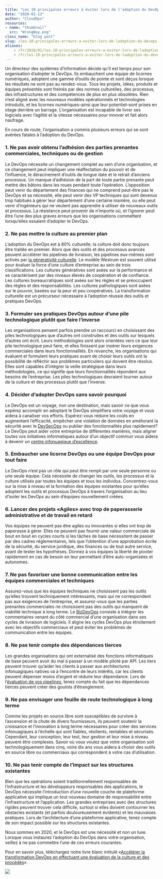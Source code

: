 ```yaml
---
title: "Les 10 principales erreurs à éviter lors de l’adoption du DevOps"
date: "2020-01-13"
author: "CloudOps"
resources:
- name: "thumbnail"
  src: "WrongWay.png"
class_name: "blog post"
slug: /les-10-principales-erreurs-a-eviter-lors-de-ladoption-du-devops
aliases:
    - /fr/2020/01/les-10-principales-erreurs-a-eviter-lors-de-ladoption-du-devops/
    - /fr/les-10-principales-erreurs-a-eviter-lors-de-ladoption-du-devops
---
```


<p>Un directeur des systèmes d’information décide qu’il est temps pour son organisation d’adopter le DevOps. Ils embauchent une équipe de licornes numériques, adoptent une gamme d’outils de pointe et sont déçus lorsque les résultats ne sont pas au rendez-vous. Tous les projets, idées, produits et équipes présentés sont freinés par des normes culturelles, des processus, des infrastructures et des compétences de plus en plus obsolètes. Rien n’est aligné avec les nouveaux modèles opérationnels et technologies introduits, et les licornes numériques–ainsi que leur potentiel–sont prises en otage derrière un barrage. L’organisation est incapable de livrer ses logiciels avec l’agilité et la vitesse nécessaires pour innover et fait alors naufrage.</p><p>En cours de route, l’organisation a commis plusieurs erreurs qui se sont avérées fatales à l’adoption du DevOps.&nbsp;</p><h3><strong>1. Ne pas avoir obtenu l’adhésion des parties prenantes commerciales, techniques ou de gestion</strong></h3><p>Le DevOps nécessite un changement complet au sein d’une organisation, et ce changement peut impliquer une réaffectation du pouvoir et de l’influence, le déracinement d’outils de longue date et le retrait d’anciens processus. Un manque d’adhésion de la part de toute partie prenante peut mettre des bâtons dans les roues pendant toute l’opération. L’opposition peut venir du département des finances qui ne comprend peut-être pas le DevOps et sa nécessité, elle peut venir des VP techniques qui sont devenus trop habitués à gérer leur département d’une certaine manière, ou elle peut venir d’ingénieurs qui ne veulent pas apprendre à utiliser de nouveaux outils et processus. La résistance peut provenir de n’importe où, et l’ignorer peut être l’une des plus graves erreurs que les organisations commettent lorsqu’elles essaient d’adopter le DevOps.</p><h3><strong>2. Ne pas mettre la culture au premier plan&nbsp;</strong></h3><p>L’adoption du DevOps est à 80% culturelle; la culture doit donc toujours être traitée en premier. Alors que des outils et des processus avancés peuvent accélérer les pipelines de livraison, les pipelines eux-mêmes sont activés par <a href="https://www.cloudops.com/fr/2019/02/augmentation-de-la-vitesse-de-fonctionnalite-par-le-changement-culturel-le-devops-place-la-philosophie-avant-la-technologie/" target="_blank" rel="noreferrer noopener" aria-label=" (opens in a new tab)">la générativité culturelle</a>. Le modèle Westrum est souvent utilisé pour évaluer la force d’une culture d’entreprise au sein de trois classifications. Les cultures génératives sont axées sur la performance et se caractérisent par des niveaux élevés de coopération et de confiance. Les cultures bureaucratiques sont axées sur les règles et se préoccupent des règles et des responsabilités. Les cultures pathologiques sont axées sur le pouvoir, basées sur la peur et peu coopératives. La transformation culturelle est un précurseur nécessaire à l’adoption réussie des outils et pratiques DevOps.</p><h3><strong>3. Formuler ses pratiques DevOps autour d’une pile technologique plutôt que faire l’inverse </strong></h3><p>Les organisations pensent parfois prendre un raccourci en choisissant des piles technologiques que d’autres ont construites et des outils sur lesquels d’autres ont écrit. Leurs méthodologies sont alors orientées vers ce que leur pile technologique peut faire, et elles finissent par insérer leurs exigences commerciales dans leurs fonctionnalités. En revanche, les organisations qui évaluent et formulent leurs pratiques avant de choisir leurs outils ont la possibilité de réfléchir aux problèmes particuliers qui doivent être résolus. Elles sont capables d’intégrer la veille stratégique dans leurs méthodologies, ce qui signifie que leurs fonctionnalités répondent aux besoins de l’entreprise. Les piles technologiques devraient tourner autour de la culture et des processus plutôt que l’inverse.</p><h3><strong>4. Décider d’adopter DevOps sans savoir pourquoi</strong></h3><p>Le DevOps est un voyage, non une destination, mais savoir ce que vous espérez accomplir en adoptant le DevOps simplifiera votre voyage et vous aidera à canaliser vos efforts. Espérez-vous réduire les coûts en augmentant l’efficacité, empêcher une violation de données en améliorant la sécurité avec le <a href="https://www.cloudops.com/fr/2019/07/repenser-la-securite-du-nuage-avec-devsecops/" target="_blank" rel="noreferrer noopener" aria-label=" (opens in a new tab)">DevSecOps</a> ou publier des fonctionnalités plus rapidement? Le DevOps peut aider votre entreprise de différentes manières, mais aligner toutes vos initiatives informatiques autour d’un objectif commun vous aidera à devenir un <a href="https://www.cloudops.com/fr/2019/09/evolution-vers-un-centre-infonuagique-dexcellence-dans-aws/" target="_blank" rel="noreferrer noopener" aria-label=" (opens in a new tab)">centre infonuagique d’excellence</a>.</p><h3><strong>5. Embaucher une licorne DevOps ou une équipe DevOps pour tout faire</strong></h3><p>Le DevOps n’est pas un rôle qui peut être rempli par une seule personne ou une seule équipe. Cela nécessite de changer les outils, les processus et la culture utilisés par toutes les équipes et tous les individus. Concentrez-vous sur la mise à niveau et la formation des équipes existantes pour qu’elles adoptent les outils et processus DevOps à travers l’organisation au lieu d’isoler les DevOps au sein d’équipes nouvellement créées.</p><h3><strong>6. Lancer des projets «Agiles» avec trop de paperasserie administrative et de travail en retard</strong></h3><p>Vos équipes ne peuvent pas être agiles ou innovantes si elles ont trop de paperasse à gérer. Elles ne peuvent pas fournir une valeur commerciale de bout en bout en cycles courts si les tâches de base nécessitent de passer par des cadres réglementaires, tels que l’obtention d’une approbation écrite de la sécurité, du service juridique, des finances ou de tout autre service, avant de tester les hypothèses. Donnez à vos équipes la liberté de pivoter rapidement en cas de besoin en leur permettant d’être auto-organisées et autonomes.</p><h3><strong>7. Ne pas favoriser une bonne communication entre les équipes commerciales et techniques</strong></h3><p>Assurez-vous que les équipes techniques ne choisissent pas les outils qu’elles trouvent techniquement intéressants, mais qui ne correspondent pas aux exigences de l’entreprise, et assurez-vous que les parties prenantes commerciales ne choisissent pas des outils qui manquent de viabilité technique à long terme. Le <a href="https://www.cloudops.com/fr/2019/10/tout-ce-que-vous-devez-savoir-sur-le-bizdevops/">BizDevOps</a> consiste à intégrer les commentaires venant du côté commercial d’une organisation dans ses cycles de livraison de logiciels. Il aligne les cycles DevOps plus étroitement avec les objectifs commerciaux et peut éviter les problèmes de communication entre les équipes.</p><h3><strong>8. Ne pas tenir compte des dépendances tierces</strong></h3><p>Les grandes organisations qui ont externalisé des fonctions informatiques de base peuvent avoir du mal à passer à un modèle piloté par API. Les tiers peuvent trouver qu’aider les clients à passer aux architectures infonuagiques natives va à l’encontre de leurs intérêts, car les clients peuvent dépenser moins d’argent et réduire leur dépendance. Lors de l’<a href="https://www.cloudops.com/fr/2019/11/evaluation-du-succes-avec-le-radar-de-la-sante-devops/" target="_blank" rel="noreferrer noopener" aria-label=" (opens in a new tab)">évaluation de vos pipelines</a>, tenez compte du fait que les dépendances tierces peuvent créer des goulots d’étranglement.</p><h3><strong>9. Ne pas envisager une feuille de route technologique à long terme</strong></h3><p>Comme les projets en source libre sont susceptibles de survivre à l’ascension et la chute de divers fournisseurs, ils peuvent soutenir la croissance et l’innovation à long terme nécessaires pour créer des services infonuagiques à l’échelle qui sont fiables, résilients, rentables et sécurisés. Cependant, leur conception, leur test, leur gestion et leur mise à niveau peuvent être complexes. Savoir où vous voulez que votre organisation soit technologiquement dans cinq, voire dix ans vous aidera à choisir des outils en source libre ou commerciaux qui correspondent à votre cas d’utilisation.</p><h3><strong>10. Ne pas tenir compte de l’impact sur les structures existantes</strong></h3><p>Bien que les opérations soient traditionnellement responsables de l’infrastructure et les développeurs responsables des applications, le DevOps nécessite l’introduction d’une nouvelle couche de plateforme<a href="https://www.cloudops.com/2019/05/podcast-own-your-destiny-in-the-cloud-episode-1-devops-realms/"> </a>applicative qui implique un tout nouveau domaine de responsabilité entre l’infrastructure et l’application. Les grandes entreprises avec des structures rigides peuvent trouver cela difficile, surtout si elles doivent contourner les obstacles existants (et parfois douloureusement évidents) et les mauvaises pratiques. Lors de l’architecture d’une plateforme applicative, tenez compte de son impact possible sur les structures existantes.&nbsp;</p><p>Nous sommes en 2020, et le DevOps est une nécessité et non un luxe. Lorsque vous instaurez l’adoption du DevOps dans votre organisation, veillez à ne pas commettre l’une de ces erreurs courantes.</p><p>Pour en savoir plus, téléchargez notre livre blanc intitulé «<a href="https://info.cloudops.com/accelerer_la_transformation_devops" target="_blank" rel="noreferrer noopener" aria-label=" (opens in a new tab)">Accélérer la transformation DevOps en effectuant une évaluation de la culture et des procédés</a>».</p>

<div class="row">
    <div class="col-xl-8 offset-xl-2 col-lg-10 offset-lg-1 col-md-10 offset-md-1 col-sm-12 col-xs-12 cta-image">
      <img src="/images/blog/cta/livreblanc.jpeg">
    </div>
</div>

